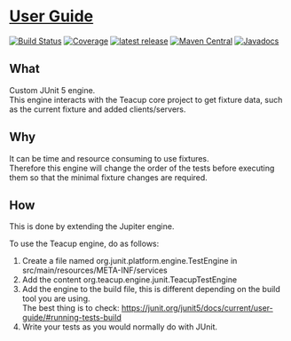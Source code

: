 # [User Guide](https://henryssondaniel.github.io/teacup.github.io/)
[![Build Status](https://travis-ci.com/HenryssonDaniel/teacup-java-engine-junit.svg?branch=master)](https://travis-ci.com/HenryssonDaniel/teacup-java-engine-junit)
[![Coverage](https://sonarcloud.io/api/project_badges/measure?project=HenryssonDaniel_teacup-java-engine-junit&metric=coverage)](https://sonarcloud.io/dashboard?id=HenryssonDaniel_teacup-java-engine-junit)
[![latest release](https://img.shields.io/badge/release%20notes-1.1.2-yellow.svg)](https://github.com/HenryssonDaniel/teacup-java-engine-junit/blob/master/doc/release-notes/official.md)
[![Maven Central](https://img.shields.io/maven-central/v/io.github.henryssondaniel.teacup.engine/junit.svg)](http://search.maven.org/#search%7Cgav%7C1%7Cg%3A%22io.github.henryssondaniel.teacup.engine%22%20AND%20a%3A%22junit%22)
[![Javadocs](https://www.javadoc.io/badge/io.github.henryssondaniel.teacup.engine/junit.svg)](https://www.javadoc.io/doc/io.github.henryssondaniel.teacup.engine/junit)
## What ##
Custom JUnit 5 engine.  
This engine interacts with the Teacup core project to get fixture data, such as the current fixture
and added clients/servers.
## Why ##
It can be time and resource consuming to use fixtures.  
Therefore this engine will change the order of the tests before executing them so that the minimal
fixture changes are required.
## How ##
This is done by extending the Jupiter engine.  

To use the Teacup engine, do as follows:
1. Create a file named org.junit.platform.engine.TestEngine in src/main/resources/META-INF/services
1. Add the content org.teacup.engine.junit.TeacupTestEngine
1. Add the engine to the build file, this is different depending on the build tool you are using.  
The best thing is to check: https://junit.org/junit5/docs/current/user-guide/#running-tests-build
1. Write your tests as you would normally do with JUnit.